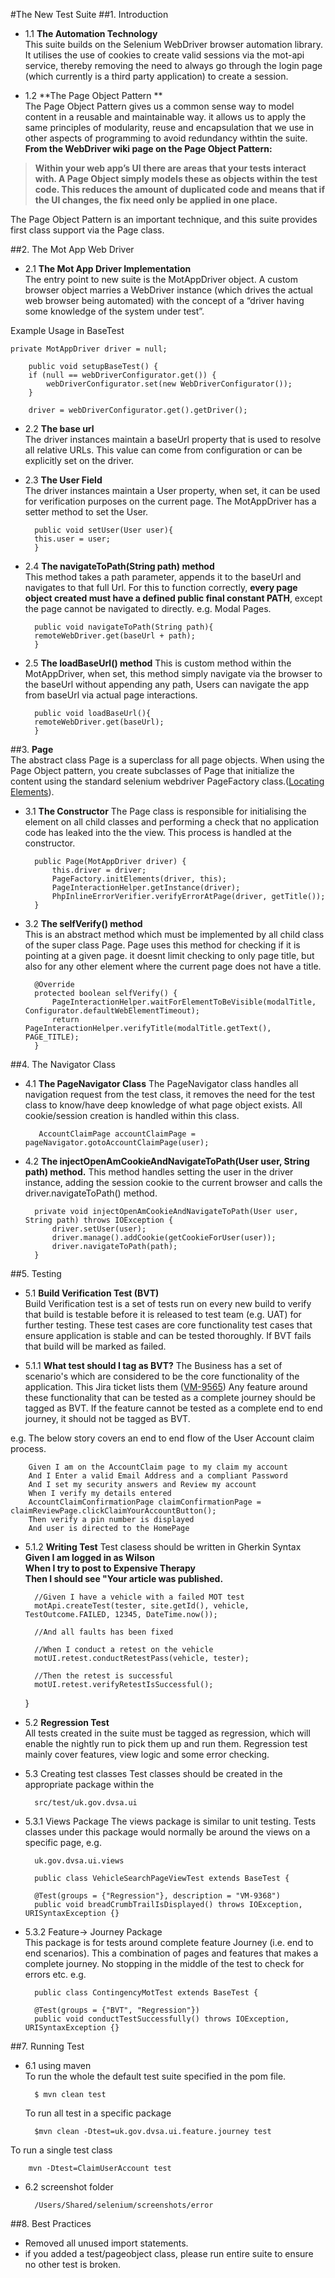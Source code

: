 #The New Test Suite
##1. Introduction
* 1.1 **The Automation Technology**   
This suite builds on the Selenium WebDriver browser automation library. It utilises the use of cookies to create valid sessions via the mot-api service, thereby removing the need to always go through the login page (which currently is a third party application) to create a session. 



* 1.2 **The Page Object Pattern  **  
The Page Object Pattern gives us a common sense way to model content in a reusable and maintainable way. it allows us to apply the same principles of modularity, reuse and encapsulation that we use in other aspects of programming to avoid redundancy withtin the suite.  
**From the WebDriver wiki page on the Page Object Pattern:**

> **Within your web app’s UI there are areas that your tests interact with. A Page Object simply models these as objects within the test code. This reduces the amount of duplicated code and means that if the UI changes, the fix need only be applied in one place.**

The Page Object Pattern is an important technique, and this suite provides first class support via the Page class.


##2. The Mot App Web Driver
* 2.1 **The Mot App Driver Implementation**  
The entry point to new suite is the MotAppDriver object. A custom browser object marries a WebDriver instance (which drives the actual web browser being automated) with the concept of a “driver having some knowledge of the system under test”.

Example Usage in BaseTest  

	private MotAppDriver driver = null;
        
        public void setupBaseTest() {
        if (null == webDriverConfigurator.get()) {
            webDriverConfigurator.set(new WebDriverConfigurator());
        }

        driver = webDriverConfigurator.get().getDriver();

* 2.2 **The base url**  
      The driver instances maintain a baseUrl property that is used to resolve all relative URLs. This value can come from configuration or can be explicitly set on the driver.
* 2.3 **The User Field**  
The driver instances maintain a User property, when set, it can be used for verification purposes on the current page. The MotAppDriver has a setter method to set the User.

 		public void setUser(User user){
        this.user = user;
    	}
    
* 2.4 **The navigateToPath(String path) method**   
	This method takes a path parameter, appends it to the baseUrl and navigates to that full Url. For this to function correctly, **every page object created must have a defined public final constant PATH**, except the page cannot be navigated to directly. e.g. Modal Pages.
	
		public void navigateToPath(String path){
        remoteWebDriver.get(baseUrl + path);
    	}

* 2.5 **The loadBaseUrl() method**
This is custom method within the MotAppDriver, when set, this method simply navigate via the browser to the baseUrl without appending any path, Users can navigate the app from baseUrl via actual page interactions. 

		public void loadBaseUrl(){
        remoteWebDriver.get(baseUrl);
	    }

##3. **Page**  
The abstract class Page is a superclass for all page objects.
When using the Page Object pattern, you create subclasses of Page that initialize the content using the standard selenium webdriver PageFactory class.([Locating Elements](http://docs.seleniumhq.org/docs/02_selenium_ide.jsp#locating-elements)).  

* 3.1 **The Constructor**
The Page class is responsible for initialising the element on all child classes and performing a check that no application code has leaked into the the view. This process is handled at the constructor.
 	
 		public Page(MotAppDriver driver) {
        	this.driver = driver;
        	PageFactory.initElements(driver, this);
        	PageInteractionHelper.getInstance(driver);
        	PhpInlineErrorVerifier.verifyErrorAtPage(driver, getTitle());
   	 	}

* 3.2 **The selfVerify() method**  
This is an abstract method which must be implemented by all child class of the super class Page. Page uses this method for checking if it is pointing at a given page. it doesnt limit checking to only page title, but also for any other element where the current page does not have a title.

		@Override
    	protected boolean selfVerify() {
        	PageInteractionHelper.waitForElementToBeVisible(modalTitle, Configurator.defaultWebElementTimeout);
        	return PageInteractionHelper.verifyTitle(modalTitle.getText(), PAGE_TITLE);
	    }


##4. The Navigator Class
* 4.1 **The PageNavigator Class**
The PageNavigator class handles all navigation request from the test class, it removes the need for the test class to know/have deep knowledge of what page object exists. All cookie/session creation is handled within this class.

		 AccountClaimPage accountClaimPage = pageNavigator.gotoAccountClaimPage(user);

* 4.2 **The injectOpenAmCookieAndNavigateToPath(User user, String path) method.**
 This method handles setting the user in the driver instance, adding the session cookie to the current browser and calls the driver.navigateToPath() method.
 
 		private void injectOpenAmCookieAndNavigateToPath(User user, String path) throws IOException {
        	driver.setUser(user);
        	driver.manage().addCookie(getCookieForUser(user));
        	driver.navigateToPath(path);
    	}

##5. Testing
* 5.1 **Build Verification Test (BVT)**  
Build Verification test is a set of tests run on every new build to verify that build is testable before it is released to test team (e.g. UAT) for further testing. These test cases are core functionality test cases that ensure application is stable and can be tested thoroughly. If BVT fails that build will be marked as failed.  

* 5.1.1 **What test should I tag as BVT?**
 The Business has a set of scenario's which are considered to be the core functionality of the application. This Jira ticket lists them ([VM-9565](https://jira.i-env.net/browse/VM-9565))
 Any feature around these functionality that can be tested as a complete journey should be tagged as BVT. If the feature cannot be tested as a complete end to end journey, it should not be tagged as BVT.
 
 e.g.
The below story covers an end to end flow of the User Account claim process.

 		Given I am on the AccountClaim page to my claim my account
		And I Enter a valid Email Address and a compliant Password
        And I set my security answers and Review my account
		When I verify my details entered
        AccountClaimConfirmationPage claimConfirmationPage = claimReviewPage.clickClaimYourAccountButton();
		Then verify a pin number is displayed
 		And user is directed to the HomePage
 		
* 5.1.2 **Writing Test**
Test clasess should be written in Gherkin Syntax
**Given I am logged in as Wilson**  
**When I try to post to Expensive Therapy**  
**Then I should see "Your article was published.**

        //Given I have a vehicle with a failed MOT test
        motApi.createTest(tester, site.getId(), vehicle,   TestOutcome.FAILED, 12345, DateTime.now());

        //And all faults has been fixed

        //When I conduct a retest on the vehicle
        motUI.retest.conductRetestPass(vehicle, tester);

        //Then the retest is successful
        motUI.retest.verifyRetestIsSuccessful();
    }
* 5.2 **Regression Test**  
All tests created in the suite must be tagged as regression, which will enable the nightly run to pick them up and run them. Regression test mainly cover features, view logic and some error checking.

* 5.3 Creating test classes
Test classes should be created in the appropriate package within the 
	 		
	 	src/test/uk.gov.dvsa.ui
	 		
* 5.3.1 Views Package
The views package is similar to unit testing. Tests classes under this package would normally be around the views on a specific page, e.g. 

		uk.gov.dvsa.ui.views
		
		public class VehicleSearchPageViewTest extends BaseTest {

    	@Test(groups = {"Regression"}, description = "VM-9368")
    	public void breadCrumbTrailIsDisplayed() throws IOException, URISyntaxException {}
    	
* 5.3.2 Feature-> Journey Package    
This package is for tests around complete feature Journey (i.e. end to end scenarios). This a combination of pages and features that makes a complete journey. No stopping in the middle of the test to check for errors etc. 
 e.g.

		public class ContingencyMotTest extends BaseTest {
    
    	@Test(groups = {"BVT", "Regression"})
    	public void conductTestSuccessfully() throws IOException, URISyntaxException {}



##7. Running Test
* 6.1 using maven  
To run the whole the default test suite specified in the pom file.

		$ mvn clean test
		
		
	To run all test in a specific package

		$mvn clean -Dtest=uk.gov.dvsa.ui.feature.journey test

To run a single test class  
    	
    	mvn -Dtest=ClaimUserAccount test

* 6.2 screenshot folder

		/Users/Shared/selenium/screenshots/error


##8. Best Practices
* Removed all unused import statements.
* if you added a test/pageobject class, please run entire suite to ensure no other test is broken.

